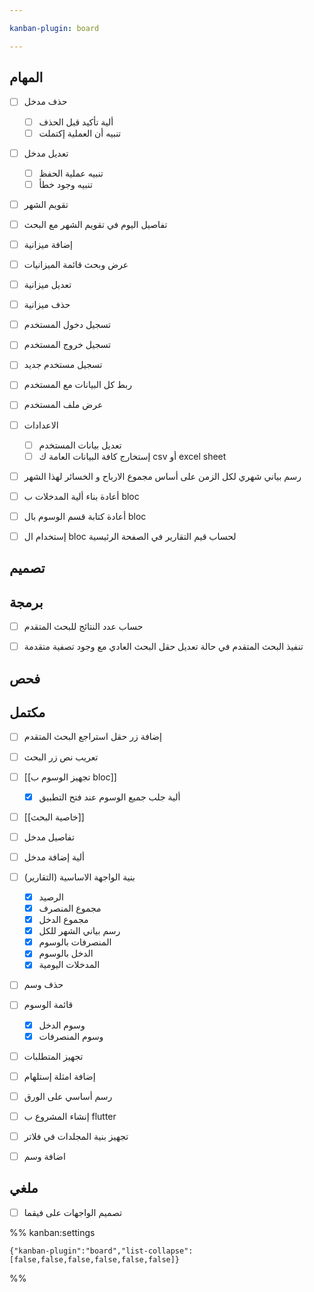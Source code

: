 ```yaml
---

kanban-plugin: board

---
```


## المهام

- [ ] حذف مدخل
	- [ ] ألية تأكيد قبل الحذف
	- [ ] تنبيه أن العملية إكتملت
- [ ] تعديل مدخل
	- [ ] تنبيه عملية الحفظ
	- [ ] تنبيه وجود خطأ
- [ ] تقويم الشهر
- [ ] تفاصيل اليوم في تقويم الشهر مع البحث
- [ ] إضافة ميزانية
- [ ] عرض وبحث قائمة الميزانيات
- [ ] تعديل ميزانية
- [ ] حذف ميزانية
- [ ] تسجيل دخول المستخدم
- [ ] تسجيل خروج المستخدم
- [ ] تسجيل مستخدم جديد
- [ ] ربط كل البيانات مع المستخدم
- [ ] عرض ملف المستخدم
- [ ] الاعدادات
	- [ ] تعديل بيانات المستخدم
	- [ ] إستخارج كافة البيانات العامة ك csv أو excel sheet
- [ ] رسم بياني شهري لكل الزمن على أساس مجموع الارباح و الخسائر لهذا الشهر
- [ ] أعادة بناء ألية المدخلات ب bloc
- [ ] أعادة كتابة قسم الوسوم بال bloc
- [ ] إستخدام ال bloc لحساب قيم التقارير في الصفحة الرئيسية


## تصميم



## برمجة

- [ ] حساب عدد النتائج للبحث المتقدم
- [ ] تنفيذ البحث المتقدم في حالة تعديل حقل البحث العادي مع وجود تصفية متقدمة


## فحص



## مكتمل

- [ ] إضافة زر حقل استراجع البحث المتقدم
- [ ] تعريب نص زر البحث
- [ ] [[تجهيز الوسوم ب bloc]]
	- [x] ألية جلب جميع الوسوم عند فتح التطبيق
- [ ] [[خاصية البحث]]
- [ ] تفاصيل مدخل
- [ ] ألية إضافة مدخل
- [ ] بنية الواجهة الاساسية (التقارير)
	- [x] الرصيد
	- [x] مجموع المنصرف
	- [x] مجموع الدخل
	- [x] رسم بياني الشهر للكل
	- [x] المنصرفات بالوسوم
	- [x] الدخل بالوسوم
	- [x] المدخلات اليومية
- [ ] حذف وسم
- [ ] قائمة الوسوم
	- [x] وسوم الدخل
	- [x] وسوم المنصرفات
- [ ] تجهيز المتطلبات
- [ ] إضافة امثلة إستلهام
- [ ] رسم أساسي على الورق
- [ ] إنشاء المشروع ب flutter
- [ ] تجهيز بنية المجلدات في فلاتر
- [ ] اضافة وسم


## ملغي

- [ ] تصميم الواجهات على فيقما




%% kanban:settings
```
{"kanban-plugin":"board","list-collapse":[false,false,false,false,false,false]}
```
%%